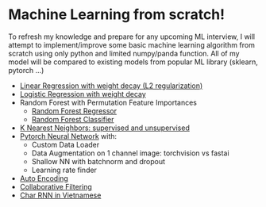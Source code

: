 # Machine Learning from scratch!

To refresh my knowledge and prepare for any upcoming ML interview, I will attempt to implement/improve some basic machine learning algorithm from scratch using only python and limited numpy/panda function.
All of my model will be compared to existing models from popular ML library (sklearn, pytorch ...)
- [Linear Regression with weight decay (L2 regularization)](https://github.com/anhquan0412/basic_model_scratch/blob/master/linear_regression.ipynb)
- [Logistic Regression with weight decay](https://github.com/anhquan0412/basic_model_scratch/blob/master/logistic_regression.ipynb)
- Random Forest with Permutation Feature Importances
    - [Random Forest Regressor](https://github.com/anhquan0412/basic_model_scratch/blob/master/random_forest_regressor.ipynb)
    - [Random Forest Classifier](https://github.com/anhquan0412/basic_model_scratch/blob/master/random_forest_classifier.ipynb)
- [K Nearest Neighbors: supervised and unsupervised](https://github.com/anhquan0412/basic_model_scratch/blob/master/knn.ipynb)
- [Pytorch Neural Network](https://github.com/anhquan0412/basic_model_scratch/blob/master/NN_pytorch.ipynb) with: 
	- Custom Data Loader
	- Data Augmentation on 1 channel image: torchvision vs fastai
	- Shallow NN with batchnorm and dropout
	- Learning rate finder
- [Auto Encoding](https://github.com/anhquan0412/basic_model_scratch/blob/master/autoencoder.ipynb)
- [Collaborative Filtering](https://github.com/anhquan0412/basic_model_scratch/blob/master/collab_filtering.ipynb)
- [Char RNN in Vietnamese](https://github.com/anhquan0412/basic_model_scratch/blob/,aster/rnn-vietnamese.ipynb)
